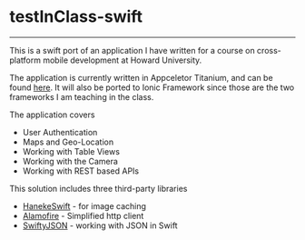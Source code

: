 # testInClass-swift
--------
This is a swift port of an application I have written for a course on cross-platform mobile development at Howard University.

The application is currently written in Appceletor Titanium, and can be found [here](https://github.com/aaronksaunders/testInClass). It will also be ported to Ionic Framework since those are the two frameworks I am teaching in the class.

The application covers
* User Authentication
* Maps and Geo-Location
* Working with Table Views
* Working with the Camera
* Working with REST based APIs

This solution includes three third-party libraries
* [HanekeSwift](https://github.com/Haneke/HanekeSwift) - for image caching
* [Alamofire](https://github.com/Alamofire/Alamofire) - Simplified http client
* [SwiftyJSON](https://github.com/SwiftyJSON/SwiftyJSON) - working with JSON in Swift 
